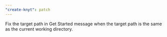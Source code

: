 ```yaml
---
"create-knyt": patch
---
```


Fix the target path in Get Started message when the target path is the same as the current working directory.
